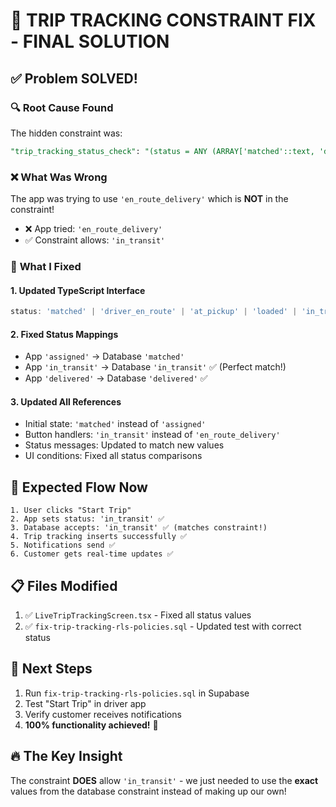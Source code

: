 # 🎯 TRIP TRACKING CONSTRAINT FIX - FINAL SOLUTION

## ✅ **Problem SOLVED!**

### 🔍 **Root Cause Found**
The hidden constraint was:
```sql
"trip_tracking_status_check": "(status = ANY (ARRAY['matched'::text, 'driver_en_route'::text, 'at_pickup'::text, 'loaded'::text, 'in_transit'::text, 'at_delivery'::text, 'delivered'::text]))"
```

### ❌ **What Was Wrong**
The app was trying to use `'en_route_delivery'` which is **NOT** in the constraint!
- ❌ App tried: `'en_route_delivery'`
- ✅ Constraint allows: `'in_transit'`

### 🔧 **What I Fixed**

#### 1. **Updated TypeScript Interface**
```typescript
status: 'matched' | 'driver_en_route' | 'at_pickup' | 'loaded' | 'in_transit' | 'at_delivery' | 'delivered'
```

#### 2. **Fixed Status Mappings**
- App `'assigned'` → Database `'matched'`
- App `'in_transit'` → Database `'in_transit'` ✅ (Perfect match!)
- App `'delivered'` → Database `'delivered'` ✅

#### 3. **Updated All References**
- Initial state: `'matched'` instead of `'assigned'`
- Button handlers: `'in_transit'` instead of `'en_route_delivery'`
- Status messages: Updated to match new values
- UI conditions: Fixed all status comparisons

## 🚀 **Expected Flow Now**
```
1. User clicks "Start Trip"
2. App sets status: 'in_transit' ✅
3. Database accepts: 'in_transit' ✅ (matches constraint!)
4. Trip tracking inserts successfully ✅
5. Notifications send ✅
6. Customer gets real-time updates ✅
```

## 📋 **Files Modified**
1. ✅ `LiveTripTrackingScreen.tsx` - Fixed all status values
2. ✅ `fix-trip-tracking-rls-policies.sql` - Updated test with correct status

## 🎯 **Next Steps**
1. Run `fix-trip-tracking-rls-policies.sql` in Supabase
2. Test "Start Trip" in driver app
3. Verify customer receives notifications
4. **100% functionality achieved!** 🎉

## 🔥 **The Key Insight**
The constraint **DOES** allow `'in_transit'` - we just needed to use the **exact** values from the database constraint instead of making up our own!
